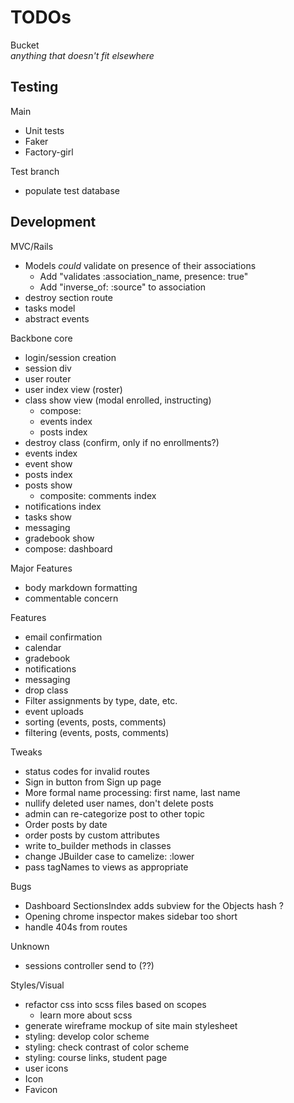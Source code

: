 # TODOs

Bucket  
*anything that doesn't fit elsewhere*

## Testing
Main
* Unit tests
* Faker
* Factory-girl

Test branch
* populate test database

## Development
MVC/Rails
* Models *could* validate on presence of their associations
  * Add "validates :association_name, presence: true"
  * Add "inverse_of: :source" to association
* destroy section route
* tasks model
* abstract events

Backbone core
* login/session creation
* session div
* user router
* user index view (roster)
* class show view (modal enrolled, instructing)
  * compose:
  * events index
  * posts index
* destroy class (confirm, only if no enrollments?)
* events index
* event show
* posts index
* posts show
  * composite: comments index
* notifications index
* tasks show
* messaging
* gradebook show
* compose: dashboard


Major Features
* body markdown formatting
* <opt> commentable concern

Features
* email confirmation
* calendar
* gradebook
* notifications
* messaging
* drop class
* Filter assignments by type, date, etc.
* event uploads
* sorting (events, posts, comments)
* filtering (events, posts, comments)

Tweaks
* status codes for invalid routes
* Sign in button from Sign up page
* More formal name processing: first name, last name
* nullify deleted user names, don't delete posts
* admin can re-categorize post to other topic
* Order posts by date
* order posts by custom attributes
* write to_builder methods in classes
* change JBuilder case to camelize: :lower
* pass tagNames to views as appropriate

Bugs
* Dashboard SectionsIndex adds subview for the Objects hash ?
* Opening chrome inspector makes sidebar too short
* handle 404s from routes

Unknown
* sessions controller send to (??)


Styles/Visual
* refactor css into scss files based on scopes
  * learn more about scss
* generate wireframe mockup of site main stylesheet
* styling: develop color scheme
* styling: check contrast of color scheme
* styling: course links, student page
* user icons
* Icon
* Favicon
